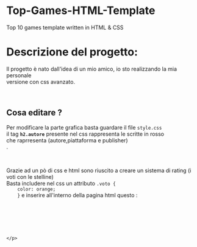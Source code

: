 # Top-Games-HTML-Template
Top 10 games template written in HTML &amp; CSS

<h1> Descrizione del progetto:</h1>

<p>
  Il progetto è nato dall'idea di un mio amico, io sto realizzando la mia personale<br>
  versione con css avanzato.
  </p>
  
  <br>
  
  <h2>Cosa editare ?</h2>
  
 <p>
  Per modificare la parte grafica basta guardare il file <code>style.css</code> <br>
  il tag <strong><code>h2.autore</code></strong> presente nel css rappresenta le scritte in rosso<br>
  che raprresenta (autore,piattaforma e publisher) <br>.
  </p>
  <br>
  
  <p>
  Grazie ad un pò di css e html sono riuscito a creare un sistema di rating (i voti con le stelline) <br>
  Basta includere nel css un attributo
  <code>.voto {
    color: orange;
    }</code>  e inserire all'interno della pagina html questo : <br>
  
  <code>
  <span class="fa fa-star voto"></span>
    <span class="fa fa-star voto"></span>
    <span class="fa fa-star voto"></span>
    <span class="fa fa-star voto"></span>
    <span class="fa fa-star"></span>
</code>
    
    </p>

  
